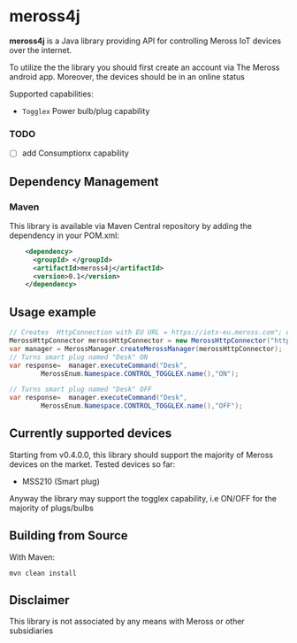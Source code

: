 # meross4j

**meross4j** is a Java library providing API for controlling Meross IoT devices over the internet.

To utilize the the library you should first create an account via The Meross android app. Moreover, the devices should be in an 
online status

Supported capabilities:
* `Togglex` Power bulb/plug capability 

### TODO

- [ ] add Consumptionx capability

## Dependency Management

### Maven

This library is available via Maven Central repository by adding the dependency in your POM.xml:

```xml   
    <dependency>
      <groupId> </groupId>
      <artifactId>meross4j</artifactId>
      <version>0.1</version>
    </dependency>
```

## Usage example
```java
// Creates  HttpConnection with EU URL = https://iotx-eu.meross.com"; email = myemail@email.com  and password = mypassword
MerossHttpConnector merossHttpConnector = new MerossHttpConnector("https://iotx-eu.meross.com", "myemail@email.com" , "mypassword");
var manager = MerossManager.createMerossManager(merossHttpConnector);
// Turns smart plug named "Desk" ON
var response=  manager.executeCommand("Desk",
        MerossEnum.Namespace.CONTROL_TOGGLEX.name(),"ON");

// Turns smart plug named "Desk" OFF
var response=  manager.executeCommand("Desk",
        MerossEnum.Namespace.CONTROL_TOGGLEX.name(),"OFF");

```

## Currently supported devices
Starting from v0.4.0.0, this library should support the majority of Meross devices on the market.
Tested devices so far:

- MSS210 (Smart plug)

Anyway the library may support the togglex capability, i.e ON/OFF for the majority of plugs/bulbs

## Building from Source

With Maven:

```
mvn clean install
```

## Disclaimer
This library is not associated by any means with Meross or other subsidiaries

